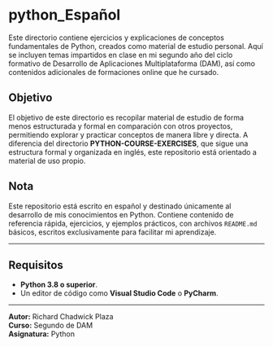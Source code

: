 # python_Español

Este directorio contiene ejercicios y explicaciones de conceptos fundamentales de Python, creados como material de estudio personal. Aquí se incluyen temas impartidos en clase en mi segundo año del ciclo formativo de Desarrollo de Aplicaciones Multiplataforma (DAM), así como contenidos adicionales de formaciones online que he cursado.

## Objetivo

El objetivo de este directorio es recopilar material de estudio de forma menos estructurada y formal en comparación con otros proyectos, permitiendo explorar y practicar conceptos de manera libre y directa. A diferencia del directorio **PYTHON-COURSE-EXERCISES**, que sigue una estructura formal y organizada en inglés, este repositorio está orientado a material de uso propio.

## Nota

Este repositorio está escrito en español y destinado únicamente al desarrollo de mis conocimientos en Python. Contiene contenido de referencia rápida, ejercicios, y ejemplos prácticos, con archivos `README.md` básicos, escritos exclusivamente para facilitar mi aprendizaje.

---

## Requisitos
- **Python 3.8 o superior**.
- Un editor de código como **Visual Studio Code** o **PyCharm**.

---

**Autor:** Richard Chadwick Plaza  
**Curso:** Segundo de DAM  
**Asignatura:** Python

